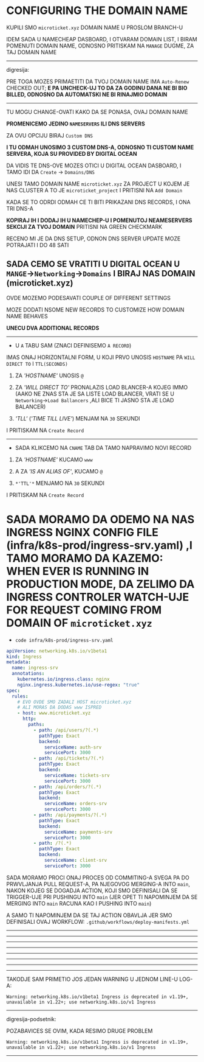 # CONFIGURING THE DOMAIN NAME

KUPILI SMO `microticket.xyz` DOMAIN NAME U PROSLOM BRANCH-U

IDEM SADA U NAMECHEAP DASBOARD, I OTVARAM DOMAIN LIST, I BIRAM POMENUTI DOMAIN NAME, ODNOSNO PRITISKAM NA `MANAGE` DUGME, ZA TAJ DOMAIN NAME

***

digresija:

PRE TOGA MOZES PRIMAETITI DA TVOJ DOMAIN NAME IMA `Auto-Renew` CHECKED OUT; **E PA UNCHECK-UJ TO DA ZA GODINU DANA NE BI BIO BILLED, ODNOSNO DA AUTOMATSKI NE BI RINAJMIO DOMAIN**

***

TU MOGU CHANGE-OVATI KAKO DA SE PONASA, OVAJ DOMAIN NAME

**PROMENICEMO JEDINO `NAMESERVERS` ILI DNS SERVERS**

ZA OVU OPCIJU BIRAJ `Custom DNS`

**I TU ODMAH UNOSIMO 3 CUSTOM DNS-A, ODNOSNO TI CUSTOM NAME SERVERA, KOJA SU PROVIDED BY DIGITAL OCEAN**

DA VIDIS TE DNS-OVE MOZES OTICI U DIGITAL OCEAN DASBOARD, I TAMO IDI DA `Create` -> `Domains/DNS`

UNESI TAMO DOMAIN NAME `microticket.xyz` ZA PROJECT U KOJEM JE NAS CLUSTER A TO JE `microticket_project` I PRITISNI NA `Add Domain`

KADA SE TO ODRDI ODMAH CE TI BITI PRIKAZANI DNS RECORDS, I ONA TRI DNS-A

**KOPIRAJ IH I DODAJ IH U NAMECHEP-U I POMENUTOJ NEAMESERVERS SEKCIJI ZA TVOJ DOMAIN** PRITISNI NA GREEN CHECKMARK

RECENO MI JE DA DNS SETUP, ODNON DNS SERVER UPDATE MOZE POTRAJATI I DO 48 SATI

## SADA CEMO SE VRATITI U DIGITAL OCEAN U `MANGE`->`Networking`->`Domains` I BIRAJ NAS DOMAIN (microticket.xyz)

OVDE MOZEMO PODESAVATI COUPLE OF DIFFERENT SETTINGS

MOZE DODATI NSOME NEW RECORDS TO CUSTOMIZE HOW DOMAIN NAME BEHAVES

**UNECU DVA ADDITIONAL RECORDS**

***

- U `A` TABU SAM (ZNACI DEFINISEMO `A RECORD`)

IMAS ONAJ HORIZONTALNI FORM, U KOJI PRVO UNOSIS `HOSTNAME` PA `WILL DIRECT TO` I `TTL(SECONDS)`

1. ZA *'HOSTNAME'* UNOSIS `@` 

2. ZA *'WILL DIRECT TO'* PRONALAZIS LOAD BLANCER-A KOJEG IMMO (AAKO NE ZNAS STA JE SA LISTE LOAD BLANCER, VRATI SE U `Networking`->`Load Ballancers` ,ALI BICE TI JASNO STA JE LOAD BALANCER)

3. *'TLL'* (*'TIME TILL LIVE'*) MENJAM NA `30` SEKUNDI

I PRITISKAM NA `Create Record`

***

- SADA KLIKCEMO NA `CNAME` TAB DA TAMO NAPRAVIMO NOVI RECORD

1. ZA *'HOSTNAME'* KUCAMO `www`

2. A ZA *'IS AN ALIAS OF'*, KUCAMO `@`

3. `*'TTL'*` MENJAMO NA `30` SEKUNDI

I PRITISKAM NA `Create Record`

# SADA MORAMO DA ODEMO NA NAS INGRESS NGINX CONFIG FILE (infra/k8s-prod/ingress-srv.yaml) ,I TAMO MORAMO DA KAZEMO: WHEN EVER IS RUNNING IN PRODUCTION MODE, DA ZELIMO DA INGRESS CONTROLER WATCH-UJE FOR REQUEST COMING FROM DOMAIN OF `microticket.xyz`

- `code infra/k8s-prod/ingress-srv.yaml`

```yaml
apiVersion: networking.k8s.io/v1beta1
kind: Ingress
metadata:
  name: ingress-srv
  annotations:
    kubernetes.io/ingress.class: nginx
    nginx.ingress.kubernetes.io/use-regex: "true"
spec:
  rules:
    # EVO OVDE SMO ZADALI HOST microticket.xyz
    # ALI MORAS DA DODAS www ISPRED
    - host: www.microticket.xyz
      http:
        paths:
          - path: /api/users/?(.*)
            pathType: Exact
            backend:
              serviceName: auth-srv
              servicePort: 3000
          - path: /api/tickets/?(.*)
            pathType: Exact
            backend:
              serviceName: tickets-srv
              servicePort: 3000
          - path: /api/orders/?(.*)
            pathType: Exact
            backend:
              serviceName: orders-srv
              servicePort: 3000
          - path: /api/payments/?(.*)
            pathType: Exact
            backend:
              serviceName: payments-srv
              servicePort: 3000
          - path: /?(.*)
            pathType: Exact
            backend:
              serviceName: client-srv
              servicePort: 3000
```

SADA MORAMO PROCI ONAJ PROCES OD COMMITING-A SVEGA PA DO PRWVLJANJA PULL REQUEST-A, PA NJEGOVOG MERGING-A INTO `main`, NAKON KOJEG SE DOGADJA ACTION, KOJI SMO DEFINISALI DA SE TRIGGER-UJE PRI PUSHINGU INTO `main` (JER OPET TI NAPOMINJEM DA SE MERGING INTO `main` RACUNA KAO I PUSHING INTO `main`)

A SAMO TI NAPOMINJEM DA SE TAJ ACTION OBAVLJA JER SMO DEFINISALI OVAJ WORKFLOW: `.github/workflows/deploy-manifests.yml`

***


***
***
***
***
***
***
***

TAKODJE SAM PRIMETIO JOS JEDAN WARNING U JEDNOM LINE-U LOG-A:

`Warning: networking.k8s.io/v1beta1 Ingress is deprecated in v1.19+, unavailable in v1.22+; use networking.k8s.io/v1 Ingress`

***

digresija-podsetnik:

POZABAVICES SE OVIM, KADA RESIMO DRUGE PROBLEM

`Warning: networking.k8s.io/v1beta1 Ingress is deprecated in v1.19+, unavailable in v1.22+; use networking.k8s.io/v1 Ingress`


***
